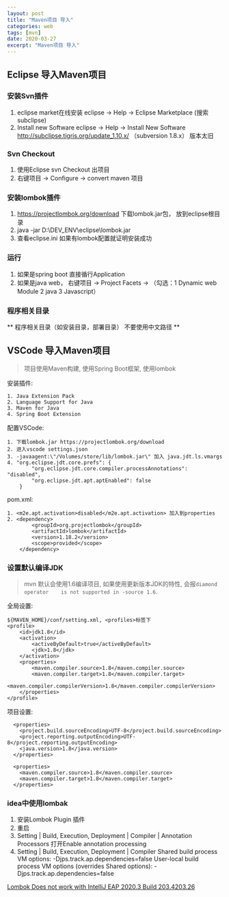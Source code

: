 ```yaml
---
layout: post
title: "Maven项目 导入"
categories: web
tags: [mvn]
date: 2020-03-27
excerpt: "Maven项目 导入"
---
```


## Eclipse 导入Maven项目

### 安装Svn插件
1. eclipse market在线安装 eclipse -> Help -> Eclipse Marketplace (搜索subclipse)
2. Install new Software eclipse -> Help -> Install New Software http://subclipse.tigris.org/update_1.10.x/ （subversion 1.8.x） 版本太旧

### Svn Checkout
1. 使用Eclipse svn Checkout 出项目
2. 右键项目 -> Configure -> convert maven 项目

### 安装lombok插件
1. https://projectlombok.org/download 下载lombok.jar包， 放到eclipse根目录
2. java -jar D:\DEV_ENV\eclipse\lombok.jar
3. 查看eclipse.ini 如果有lombok配置就证明安装成功

### 运行
1. 如果是spring boot 直接循行Application
2. 如果是java web， 右键项目 -> Project Facets -> （勾选：1 Dynamic web Module 2 java 3 Javascript）

### 程序相关目录
** 程序相关目录（如安装目录，部署目录） 不要使用中文路径 **

## VSCode 导入Maven项目

> 项目使用Maven构建, 使用Spring Boot框架, 使用lombok

安装插件: 

    1. Java Extension Pack
    2. Language Support for Java
    3. Maven for Java
    4. Spring Boot Extension

配置VSCode:

    1. 下载lombok.jar https://projectlombok.org/download
    2. 进入vscode settings.json
    3. -javaagent:\"/Volumes/store/lib/lombok.jar\" 加入 java.jdt.ls.vmargs
    4. "org.eclipse.jdt.core.prefs": {
            "org.eclipse.jdt.core.compiler.processAnnotations": "disabled",
            "org.eclipse.jdt.apt.aptEnabled": false
        }

pom.xml:

    1. <m2e.apt.activation>disabled</m2e.apt.activation> 加入到properties
    2. <dependency>
			<groupId>org.projectlombok</groupId>
			<artifactId>lombok</artifactId>
			<version>1.18.2</version>
			<scope>provided</scope>
		</dependency>


### 设置默认编译JDK

> mvn 默认会使用1.6编译项目, 如果使用更新版本JDK的特性, 会报`diamond operator   
> is not supported in -source 1.6`.

全局设置:

    ${MAVEN_HOME}/conf/setting.xml, <profiles>标签下
    <profile>
        <id>jdk1.8</id>
        <activation>
            <activeByDefault>true</activeByDefault>
            <jdk>1.8</jdk>
        </activation>
        <properties>
            <maven.compiler.source>1.8</maven.compiler.source>
            <maven.compiler.target>1.8</maven.compiler.target>
            <maven.compiler.compilerVersion>1.8</maven.compiler.compilerVersion>
        </properties>
    </profile>

项目设置:

      <properties>
        <project.build.sourceEncoding>UTF-8</project.build.sourceEncoding>
        <project.reporting.outputEncoding>UTF-8</project.reporting.outputEncoding>
        <java.version>1.8</java.version>
      </properties>

      <properties>
        <maven.compiler.source>1.8</maven.compiler.source>
        <maven.compiler.target>1.8</maven.compiler.target>
      </properties>


### idea中使用lombak

   1. 安装Lombok Plugin 插件
   2. 重启
   3. Setting | Build, Execution, Deployment | Compiler | Annotation Processors
      打开Enable annotation processing
   4. Setting | Build, Execution, Deployment | Compiler
      Shared build process VM options: -Djps.track.ap.dependencies=false
      User-local build process VM options (overrides Shared options): -Djps.track.ap.dependencies=false

   [Lombok Does not work with IntelliJ EAP 2020.3 Build 203.4203.26](https://github.com/rzwitserloot/lombok/issues/2592)  
